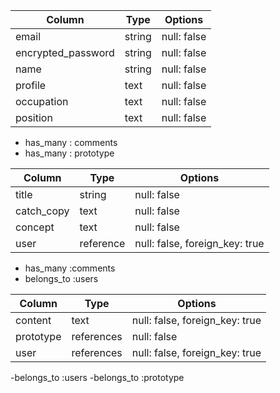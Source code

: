 <!-- usersテーブル -->

| Column             | Type   | Options     |
| ------------------ | ------ | ----------- |
| email              | string | null: false |
| encrypted_password | string | null: false |
| name               | string | null: false |
| profile            | text   | null: false |
| occupation         | text   | null: false |
| position           | text   | null: false |

- has_many : comments
- has_many : prototype

<!-- prototypesテーブル -->
| Column             | Type      | Options                        |
| ------------------ | --------- | -------------------------------|
| title              | string    | null: false                    |
| catch_copy          | text      | null: false                    |
| concept            | text      | null: false                    |
| user               | reference | null: false, foreign_key: true |

- has_many :comments
- belongs_to :users

<!-- commentsテーブル -->
| Column             | Type       | Options                        |
| ------------------ | ---------- | -------------------------------|
| content            | text       | null: false, foreign_key: true |
| prototype          | references | null: false                    |
| user               | references | null: false, foreign_key: true |

-belongs_to :users
-belongs_to :prototype